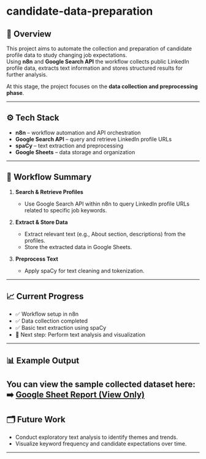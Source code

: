 # candidate-data-preparation

## 📘 Overview
This project aims to automate the collection and preparation of candidate profile data to study changing job expectations.  
Using **n8n** and **Google Search API** the workflow collects public LinkedIn profile data, extracts text information and stores structured results for further analysis.

At this stage, the project focuses on the **data collection and preprocessing phase**.

---

## ⚙️ Tech Stack
- **n8n** – workflow automation and API orchestration  
- **Google Search API** – query and retrieve LinkedIn profile URLs  
- **spaCy** – text extraction and preprocessing  
- **Google Sheets** – data storage and organization  

---

## 🚀 Workflow Summary
1. **Search & Retrieve Profiles**  
   - Use Google Search API within n8n to query LinkedIn profile URLs related to specific job keywords.  

2. **Extract & Store Data**  
   - Extract relevant text (e.g., About section, descriptions) from the profiles.  
   - Store the extracted data in Google Sheets.  

3. **Preprocess Text**  
   - Apply spaCy for text cleaning and tokenization.  

---

## 📈 Current Progress
- ✅ Workflow setup in n8n  
- ✅ Data collection completed  
- ✅ Basic text extraction using spaCy  
- 🔄 Next step: Perform text analysis and visualization  

---

## 📊 Example Output
You can view the sample collected dataset here:  
➡️ [Google Sheet Report (View Only)](https://drive.google.com/file/d/17tgcTyapAp6Ogu1hOH5LUaDrVaIDFcS_/view?usp=sharing)
---

## 🗂️ Future Work
- Conduct exploratory text analysis to identify themes and trends.  
- Visualize keyword frequency and candidate expectations over time.  

---
